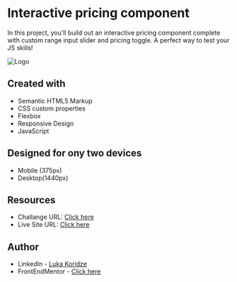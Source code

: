 # Interactive pricing component

In this project, you'll build out an interactive pricing component complete with custom range input slider and pricing toggle. A perfect way to test your JS skills!

![Logo](https://res.cloudinary.com/dz209s6jk/image/upload/v1611325476/Challenges/aqcjg4hbvhk2bsrt7ay4.jpg)


## Created with
- Semantic HTML5 Markup
- CSS custom properties
- Flexbox
- Responsive Design
- JavaScript

## Designed for ony two devices 
- Mobile (375px)
- Desktop(1440px)

## Resources

- Challange URL: [Click here](#)
- Live Site URL: [Click here](#)
## Author

- LinkedIn - [Luka Koridze](https://www.linkedin.com/in/luka-koridze-4397571a4/)
- FrontEndMentor - [Click here](https://www.frontendmentor.io/profile/lukenso)

